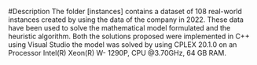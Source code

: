 #Description
The folder [instances] contains a dataset of 108 real-world instances created by using the data of the company in 2022.
These data have been used to solve the mathematical model formulated and the heuristic algorithm.
Both the solutions proposed were implemented in C++ using Visual Studio the model was solved by using CPLEX 20.1.0 on an Processor Intel(R) Xeon(R) W-
1290P, CPU @3.70GHz, 64 GB RAM.
